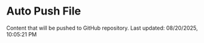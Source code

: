 # Auto Push File

Content that will be pushed to GitHub repository.
Last updated: 08/20/2025, 10:05:21 PM